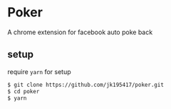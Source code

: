 # Poker

A chrome extension for facebook auto poke back

## setup

require `yarn` for setup

```bash
$ git clone https://github.com/jk195417/poker.git
$ cd poker
$ yarn
```
